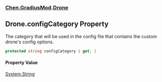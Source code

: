 
### [Chen.GradiusMod](./Chen-GradiusMod 'Chen.GradiusMod').[Drone](./Chen-GradiusMod-Drone 'Chen.GradiusMod.Drone')

## Drone.configCategory Property
The category that will be used in the config file that contains the custom drone's config options.  
```csharp
protected string configCategory { get; }
```

#### Property Value
[System.String](https://docs.microsoft.com/en-us/dotnet/api/System.String 'System.String')  
